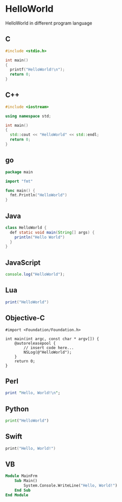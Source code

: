 # HelloWorld
HelloWorld in different program language

## C
```C
#include <stdio.h>

int main()
{
  printf("HelloWorld!\n");
  return 0;
}
```

## C++
```C++
#include <iostream>

using namespace std;

int main()
{
  std::cout << "HelloWorld" << std::endl;
  return 0;
}
```

## go
```go
package main

import "fmt"

func main() {
  fmt.Println("HelloWorld")
}
```

## Java
```java
class HelloWorld {
  def static void main(String[] args) {
    println("Hello World")
  }
}
```

## JavaScript
```javascript
console.log("HelloWorld");
```

## Lua
```lua
print("HelloWorld")
```

## Objective-C
```objc
#import <Foundation/Foundation.h>

int main(int argc, const char * argv[]) {
    @autoreleasepool {
        // insert code here...
        NSLog(@"HelloWorld");
    }
    return 0;
}
```

## Perl
```perl
print "Hello, World!\n";
```

## Python
```python
print("HelloWorld")
```

## Swift
```swift
print("Hello, World!")
```

## VB
```vb
Module MainFrm
    Sub Main()
        System.Console.WriteLine("Hello, World!")
    End Sub
End Module
```
